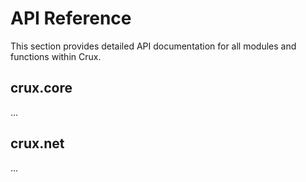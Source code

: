 # API Reference

This section provides detailed API documentation for all modules and functions within Crux.

## crux.core

...

## crux.net

...
